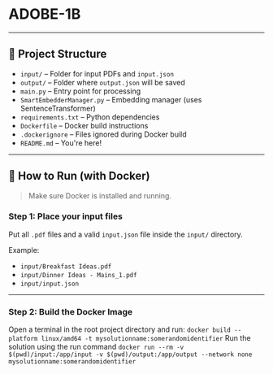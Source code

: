 #  ADOBE-1B 

---

## 📁 Project Structure

- `input/` – Folder for input PDFs and `input.json`
- `output/` – Folder where `output.json` will be saved
- `main.py` – Entry point for processing
- `SmartEmbedderManager.py` – Embedding manager (uses SentenceTransformer)
- `requirements.txt` – Python dependencies
- `Dockerfile` – Docker build instructions
- `.dockerignore` – Files ignored during Docker build
- `README.md` – You're here!

---

## 🚀 How to Run (with Docker)

> Make sure Docker is installed and running.

### Step 1: Place your input files

Put all `.pdf` files and a valid `input.json` file inside the `input/` directory.

Example:

- `input/Breakfast Ideas.pdf`
- `input/Dinner Ideas - Mains_1.pdf`
- `input/input.json`

---

### Step 2: Build the Docker Image

Open a terminal in the root project directory and run:
```docker build --platform linux/amd64 -t mysolutionname:somerandomidentifier```
Run the solution using the run command 
```docker run --rm -v $(pwd)/input:/app/input -v $(pwd)/output:/app/output --network none mysolutionname:somerandomidentifier```

